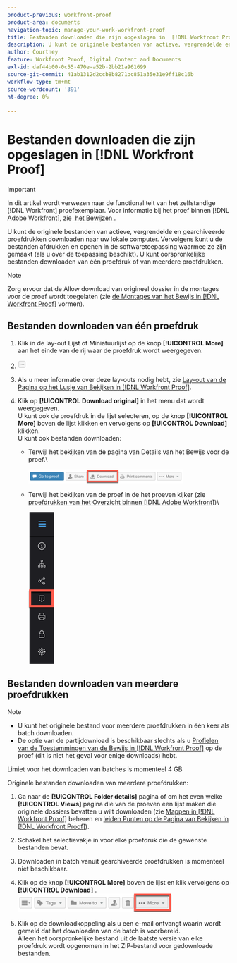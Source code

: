 ```yaml
---
product-previous: workfront-proof
product-area: documents
navigation-topic: manage-your-work-workfront-proof
title: Bestanden downloaden die zijn opgeslagen in  [!DNL Workfront Proof]
description: U kunt de originele bestanden van actieve, vergrendelde en gearchiveerde proefdrukken downloaden naar uw lokale computer. Vervolgens kunt u de bestanden afdrukken en openen in de softwaretoepassing waarmee ze zijn gemaakt (als u over de toepassing beschikt). U kunt oorspronkelijke bestanden downloaden van één proefdruk of van meerdere proefdrukken.
author: Courtney
feature: Workfront Proof, Digital Content and Documents
exl-id: daf44b00-0c55-470e-a52b-2bb21a961699
source-git-commit: 41ab1312d2ccb8b8271bc851a35e31e9ff18c16b
workflow-type: tm+mt
source-wordcount: '391'
ht-degree: 0%

---
```


# Bestanden downloaden die zijn opgeslagen in [!DNL Workfront Proof]

>[!IMPORTANT]
>
>In dit artikel wordt verwezen naar de functionaliteit van het zelfstandige [!DNL Workfront] proefexemplaar. Voor informatie bij het proef binnen [!DNL Adobe Workfront], zie [&#x200B; het Bewijzen &#x200B;](../../../review-and-approve-work/proofing/proofing.md).

U kunt de originele bestanden van actieve, vergrendelde en gearchiveerde proefdrukken downloaden naar uw lokale computer. Vervolgens kunt u de bestanden afdrukken en openen in de softwaretoepassing waarmee ze zijn gemaakt (als u over de toepassing beschikt). U kunt oorspronkelijke bestanden downloaden van één proefdruk of van meerdere proefdrukken.

>[!NOTE]
>
>Zorg ervoor dat de Allow download van origineel dossier in de montages voor de proef wordt toegelaten (zie [&#x200B; de Montages van het Bewijs in  [!DNL Workfront Proof]](../../../workfront-proof/wp-work-proofsfiles/manage-your-work/configure-proof-settings.md) vormen).

## Bestanden downloaden van één proefdruk

1. Klik in de lay-out Lijst of Miniatuurlijst op de knop **[!UICONTROL More]** aan het einde van de rij waar de proefdruk wordt weergegeven.
1. ![&#x200B; More_button_small.png &#x200B;](assets/more-button-small.png)

1. Als u meer informatie over deze lay-outs nodig hebt, zie [&#x200B; Lay-out van de Pagina op het Lusje van Bekijken in  [!DNL Workfront Proof]](../../../workfront-proof/wp-work-proofsfiles/basic-features/page-layout-view.md).
1. Klik op **[!UICONTROL Download original]** in het menu dat wordt weergegeven.\
   U kunt ook de proefdruk in de lijst selecteren, op de knop **[!UICONTROL More]** boven de lijst klikken en vervolgens op **[!UICONTROL Download]** klikken.\
   U kunt ook bestanden downloaden:

   * Terwijl het bekijken van de pagina van Details van het Bewijs voor de proef.\

     ![&#x200B; Download_btn_in_Proof_Details.png &#x200B;](assets/download-btn-in-proof-details-350x32.png)

   * Terwijl het bekijken van de proef in de het proeven kijker (zie [&#x200B; proefdrukken van het Overzicht binnen  [!DNL Adobe Workfront]](../../../review-and-approve-work/proofing/reviewing-proofs-within-workfront/review-proofs-in-wf.md))\

     ![&#x200B; download_proof_btn_in_viewer.png &#x200B;](assets/download-proof-btn-in-viewer.png)

## Bestanden downloaden van meerdere proefdrukken

>[!NOTE]
>
>* U kunt het originele bestand voor meerdere proefdrukken in één keer als batch downloaden.
>* De optie van de partijdownload is beschikbaar slechts als u [&#x200B; Profielen van de Toestemmingen van de Bewijs in  [!DNL Workfront Proof]](../../../workfront-proof/wp-acct-admin/account-settings/proof-perm-profiles-in-wp.md) op de proef (dit is niet het geval voor enige downloads) hebt.
>



Limiet voor het downloaden van batches is momenteel 4 GB

Originele bestanden downloaden van meerdere proefdrukken:

1. Ga naar de **[!UICONTROL Folder details]** pagina of om het even welke **[!UICONTROL Views]** pagina die van de proeven een lijst maken die originele dossiers bevatten u wilt downloaden (zie [&#x200B; Mappen in  [!DNL Workfront Proof]](../../../workfront-proof/wp-work-proofsfiles/organize-your-work/manage-folders.md) beheren en [&#x200B; leiden Punten op de Pagina van Bekijken in  [!DNL Workfront Proof]](../../../workfront-proof/wp-work-proofsfiles/manage-your-work/manage-items-on-views-page.md)).

1. Schakel het selectievakje in voor elke proefdruk die de gewenste bestanden bevat.
1. Downloaden in batch vanuit gearchiveerde proefdrukken is momenteel niet beschikbaar.
1. Klik op de knop **[!UICONTROL More]** boven de lijst en klik vervolgens op **[!UICONTROL Download]** .\
   ![&#x200B; More_button_above_lists.png &#x200B;](assets/more-button-above-lists-350x42.png)

1. Klik op de downloadkoppeling als u een e-mail ontvangt waarin wordt gemeld dat het downloaden van de batch is voorbereid.\
   Alleen het oorspronkelijke bestand uit de laatste versie van elke proefdruk wordt opgenomen in het ZIP-bestand voor gedownloade bestanden.
